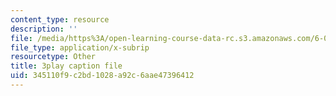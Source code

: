 ```yaml
---
content_type: resource
description: ''
file: /media/https%3A/open-learning-course-data-rc.s3.amazonaws.com/6-004-computation-structures-spring-2017/345110f9c2bd1028a92c6aae47396412_CcInkh1mKZA.srt
file_type: application/x-subrip
resourcetype: Other
title: 3play caption file
uid: 345110f9-c2bd-1028-a92c-6aae47396412
---
```

